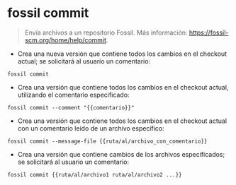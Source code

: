 # fossil commit

> Envía archivos a un repositorio Fossil.
> Más información: <https://fossil-scm.org/home/help/commit>.

- Crea una nueva versión que contiene todos los cambios en el checkout actual; se solicitará al usuario un comentario:

`fossil commit`

- Crea una versión que contiene todos los cambios en el checkout actual, utilizando el comentario especificado:

`fossil commit --comment "{{comentario}}"`

- Crea una versión que contiene todos los cambios en el checkout actual con un comentario leído de un archivo específico:

`fossil commit --message-file {{ruta/al/archivo_con_comentario}}`

- Crea una versión que contiene cambios de los archivos especificados; se solicitará al usuario un comentario:

`fossil commit {{ruta/al/archivo1 ruta/al/archivo2 ...}}`
